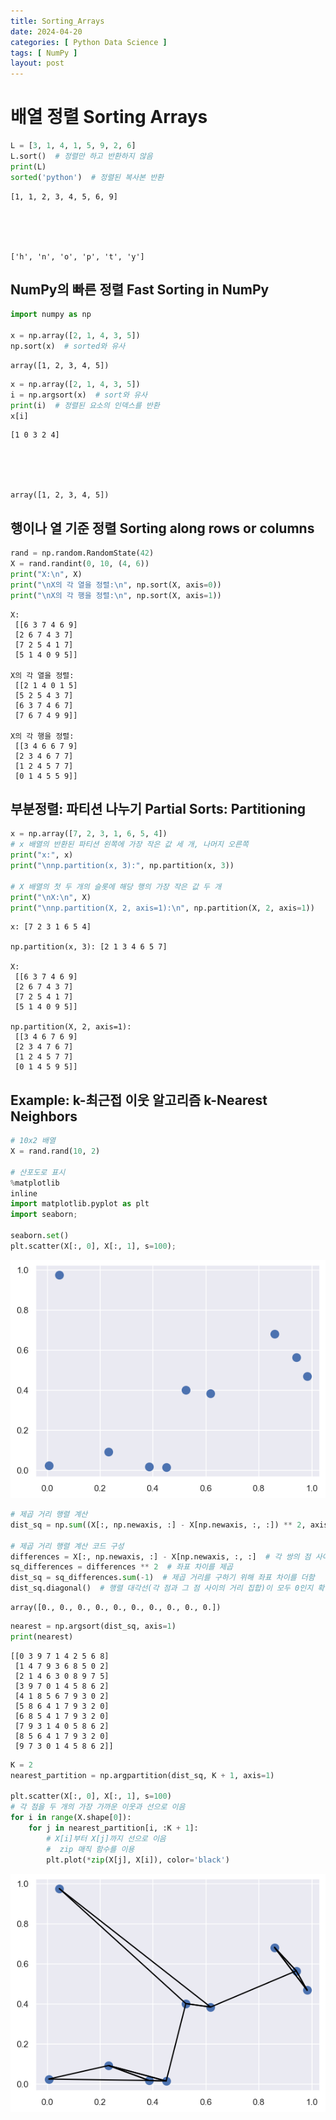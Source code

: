 ```yaml
---
title: Sorting_Arrays
date: 2024-04-20
categories: [ Python Data Science ]
tags: [ NumPy ]
layout: post
---
```


# 배열 정렬 Sorting Arrays

```python
L = [3, 1, 4, 1, 5, 9, 2, 6]
L.sort()  # 정렬만 하고 반환하지 않음
print(L)
sorted('python')  # 정렬된 복사본 반환
```

    [1, 1, 2, 3, 4, 5, 6, 9]
    




    ['h', 'n', 'o', 'p', 't', 'y']

## NumPy의 빠른 정렬 Fast Sorting in NumPy

```python
import numpy as np

x = np.array([2, 1, 4, 3, 5])
np.sort(x)  # sorted와 유사
```

    array([1, 2, 3, 4, 5])

```python
x = np.array([2, 1, 4, 3, 5])
i = np.argsort(x)  # sort와 유사
print(i)  # 정렬된 요소의 인덱스를 반환
x[i]
```

    [1 0 3 2 4]
    




    array([1, 2, 3, 4, 5])

## 행이나 열 기준 정렬 Sorting along rows or columns

```python
rand = np.random.RandomState(42)
X = rand.randint(0, 10, (4, 6))
print("X:\n", X)
print("\nX의 각 열을 정렬:\n", np.sort(X, axis=0))
print("\nX의 각 행을 정렬:\n", np.sort(X, axis=1))
```

    X:
     [[6 3 7 4 6 9]
     [2 6 7 4 3 7]
     [7 2 5 4 1 7]
     [5 1 4 0 9 5]]
    
    X의 각 열을 정렬:
     [[2 1 4 0 1 5]
     [5 2 5 4 3 7]
     [6 3 7 4 6 7]
     [7 6 7 4 9 9]]
    
    X의 각 행을 정렬:
     [[3 4 6 6 7 9]
     [2 3 4 6 7 7]
     [1 2 4 5 7 7]
     [0 1 4 5 5 9]]

## 부분정렬: 파티션 나누기 Partial Sorts: Partitioning

```python
x = np.array([7, 2, 3, 1, 6, 5, 4])
# x 배열의 반환된 파티션 왼쪽에 가장 작은 값 세 개, 나머지 오른쪽
print("x:", x)
print("\nnp.partition(x, 3):", np.partition(x, 3))

# X 배열의 첫 두 개의 슬롯에 해당 행의 가장 작은 값 두 개
print("\nX:\n", X)
print("\nnp.partition(X, 2, axis=1):\n", np.partition(X, 2, axis=1))
```

    x: [7 2 3 1 6 5 4]
    
    np.partition(x, 3): [2 1 3 4 6 5 7]
    
    X:
     [[6 3 7 4 6 9]
     [2 6 7 4 3 7]
     [7 2 5 4 1 7]
     [5 1 4 0 9 5]]
    
    np.partition(X, 2, axis=1):
     [[3 4 6 7 6 9]
     [2 3 4 7 6 7]
     [1 2 4 5 7 7]
     [0 1 4 5 9 5]]

## Example: k-최근접 이웃 알고리즘 k-Nearest Neighbors

```python
# 10x2 배열
X = rand.rand(10, 2)

# 산포도로 표시
%matplotlib
inline
import matplotlib.pyplot as plt
import seaborn;

seaborn.set()
plt.scatter(X[:, 0], X[:, 1], s=100);
```

![png](_posts/Sorting_Arrays_files/Sorting_Arrays_10_0.png)

```python
# 제곱 거리 행렬 계산
dist_sq = np.sum((X[:, np.newaxis, :] - X[np.newaxis, :, :]) ** 2, axis=-1)

# 제곱 거리 행렬 계산 코드 구성
differences = X[:, np.newaxis, :] - X[np.newaxis, :, :]  # 각 쌍의 점 사이의 좌표 차이를 계산
sq_differences = differences ** 2  # 좌표 차이를 제곱
dist_sq = sq_differences.sum(-1)  # 제곱 거리를 구하기 위해 좌표 차이를 더함
dist_sq.diagonal()  # 행렬 대각선(각 점과 그 점 사이의 거리 집합)이 모두 0인지 확인
```

    array([0., 0., 0., 0., 0., 0., 0., 0., 0., 0.])

```python
nearest = np.argsort(dist_sq, axis=1)
print(nearest)
```

    [[0 3 9 7 1 4 2 5 6 8]
     [1 4 7 9 3 6 8 5 0 2]
     [2 1 4 6 3 0 8 9 7 5]
     [3 9 7 0 1 4 5 8 6 2]
     [4 1 8 5 6 7 9 3 0 2]
     [5 8 6 4 1 7 9 3 2 0]
     [6 8 5 4 1 7 9 3 2 0]
     [7 9 3 1 4 0 5 8 6 2]
     [8 5 6 4 1 7 9 3 2 0]
     [9 7 3 0 1 4 5 8 6 2]]

```python
K = 2
nearest_partition = np.argpartition(dist_sq, K + 1, axis=1)

plt.scatter(X[:, 0], X[:, 1], s=100)
# 각 점을 두 개의 가장 가까운 이웃과 선으로 이음
for i in range(X.shape[0]):
    for j in nearest_partition[i, :K + 1]:
        # X[i]부터 X[j]까지 선으로 이음
        #  zip 매직 함수를 이용
        plt.plot(*zip(X[j], X[i]), color='black')
```

![png](_posts/Sorting_Arrays_files/Sorting_Arrays_13_0.png)
    

